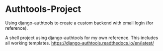# Authtools-Project
Using django-authtools to create a custom backend with email login (for reference).

A shell project using django-authtools for my own reference. This includes all working templates.
https://django-authtools.readthedocs.io/en/latest/
